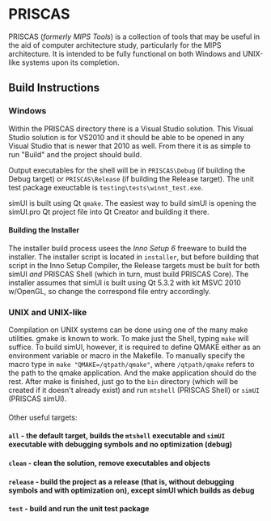 # PRISCAS
PRISCAS (*formerly MIPS Tools*) is a collection of tools that may be useful in the aid of computer architecture study, particularly for the MIPS architecture. It is intended to be fully functional on both Windows and UNIX-like systems upon its completion.

## Build Instructions
### Windows
Within the PRISCAS directory there is a Visual Studio solution. This Visual Studio solution is for VS2010 and it should be able to be opened in any Visual Studio that is newer that 2010 as well. From there it is as simple to run "Build" and the project should build.

Output executables for the shell will be in `PRISCAS\Debug` (if building the Debug target) or `PRISCAS\Release` (if building the Release target). The unit test package exeuctable is `testing\tests\winnt_test.exe`.

simUI is built using Qt `qmake`. The easiest way to build simUI is opening the simUI.pro Qt project file into Qt Creator and building it there.

#### Building the Installer
The installer build process usees the *Inno Setup 6* freeware to build the installer. The installer script is located in `installer`, but before building that script in the Inno Setup Compiler, the Release targets must be built for both simUI *and* PRISCAS Shell (which in turn, must build PRISCAS Core). The installer assumes that simUI is built using Qt 5.3.2 with kit MSVC 2010 w/OpenGL, so change the correspond file entry accordingly.

### UNIX and UNIX-like
Compilation on UNIX systems can be done using one of the many make utilities. gmake is known to work. To make just the Shell, typing `make` will suffice. To build simUI, however, it is required to define QMAKE either as an environment variable or macro in the Makefile. To manually specify the macro type in `make "QMAKE=/qtpath/qmake"`, where `/qtpath/qmake` refers to the path to the qmake application. And the make application should do the rest. After make is finished, just go to the `bin` directory (which will be created if it doesn't already exist) and run `mtshell` (PRISCAS Shell) or `simUI` (PRISCAS simUI).
#### 
Other useful targets:
#### `all` - the default target, builds the `mtshell` executable and `simUI` executable with debugging symbols and no optimization (debug)
#### `clean` - clean the solution, remove executables and objects
#### `release` - build the project as a release (that is, without debugging symbols and with optimization on), except simUI which builds as debug
#### `test` - build and run the unit test package

